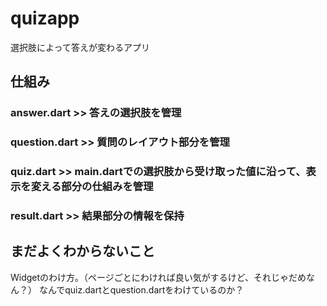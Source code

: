 # quizapp
選択肢によって答えが変わるアプリ

## 仕組み
### answer.dart >> 答えの選択肢を管理
### question.dart >> 質問のレイアウト部分を管理
### quiz.dart >> main.dartでの選択肢から受け取った値に沿って、表示を変える部分の仕組みを管理
### result.dart >> 結果部分の情報を保持

## まだよくわからないこと
Widgetのわけ方。（ページごとにわければ良い気がするけど、それじゃだめなん？）
なんでquiz.dartとquestion.dartをわけているのか？
